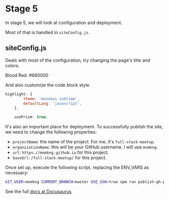 # Stage 5

In stage 5, we will look at configuration and deployment.

Most of that is handled in `siteConfig.js`.

## siteConfig.js
Deals with most of the configuration, try changing the page's title and colors.

Blood Red: #660000

And also customize the code block style.

```js
highlight: {
        theme: 'monokai-sublime',
        defaultLang: 'javascript',
    },

    usePrism: true,
```

It's also an important place for deployment. To successfully publish the site,
we need to change the following properties:

   * `projectName`: the name of the project. For me, it's `full-stack-meetup`.
   * `organizationName`: this will be your GitHub username. I will use `mnmkng`.
   * `url`: `https://mnmkng.github.io` for this project.
   * `baseUrl`: `/full-stack-meetup/` for this project.

Once set up, execute the following script, replacing the ENV_VARS as necessary:

```bash
GIT_USER=mnmkng CURRENT_BRANCH=master USE_SSH=true npm run publish-gh-pages
```

See the full [docs at Docusaurus](https://docusaurus.io/docs/en/publishing)


